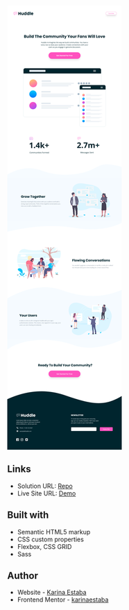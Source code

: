 ![Screenshot](./screenshot.png)

## Links

- Solution URL: [Repo](https://github.com/karinaestaba/huddle-fans-landing-page.git)
- Live Site URL: [Demo](https://karinaestaba.github.io/huddle-fans-landing-page)

## Built with

- Semantic HTML5 markup
- CSS custom properties
- Flexbox, CSS GRID
- Sass

## Author

- Website - [Karina Estaba](https://karina-estaba.gitlab.io/directorio-repositorios/)
- Frontend Mentor - [karinaestaba](https://www.frontendmentor.io/profile/karinaestaba)
